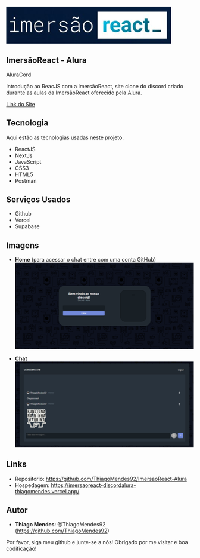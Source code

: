 ![Logo of the project](https://github.com/ThiagoMendes92/ImersaoReact-Alura/blob/main/aluracord/src/readmesrc/Screenshot_1.png)
 
## ImersãoReact - Alura
AluraCord

<p>Introdução ao ReacJS com a ImersãoReact, site clone do discord criado durante as aulas da ImersãoReact oferecido pela Alura.</p>
<p><a href="https://imersaoreact-discordalura-thiagomendes.vercel.app" target="_blank"> Link do Site </a></p>
 
 
## Tecnologia 
 
Aqui estão as tecnologias usadas neste projeto.
 
* ReactJS
* NextJs
* JavaScript
* CSS3
* HTML5
* Postman
 
 
## Serviços Usados
 
* Github
* Vercel
* Supabase
 
 

## Imagens
 
* **Home** (para acessar o chat entre com uma conta GitHub)
![Home](https://github.com/ThiagoMendes92/ImersaoReact-Alura/blob/main/aluracord/src/readmesrc/home01.png)

* **Chat**
![Chat](https://github.com/ThiagoMendes92/ImersaoReact-Alura/blob/main/aluracord/src/readmesrc/discord01.png)
 

## Links
 
  - Repositorio: https://github.com/ThiagoMendes92/ImersaoReact-Alura
  - Hospedagem: https://imersaoreact-discordalura-thiagomendes.vercel.app/
 
 

## Autor
 
* **Thiago Mendes**: @ThiagoMendes92 (https://github.com/ThiagoMendes92)
 
 
Por favor, siga meu github e junte-se a nós!
Obrigado por me visitar e boa codificação!